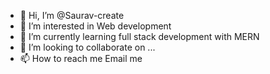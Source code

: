 - 👋 Hi, I’m @Saurav-create
- 👀 I’m interested in Web development
- 🌱 I’m currently learning full stack development with MERN
- 💞️ I’m looking to collaborate on ...
- 📫 How to reach me Email me

<!---
Saurav-create/Saurav-create is a ✨ special ✨ repository because its `README.md` (this file) appears on your GitHub profile.
You can click the Preview link to take a look at your changes.
--->
